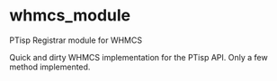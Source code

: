 whmcs_module
============

PTisp Registrar module for WHMCS

Quick and dirty WHMCS implementation for the PTisp API.
Only a few method implemented.
